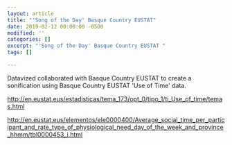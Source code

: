 ```yaml
---
layout: article
title: "'Song of the Day' Basque Country EUSTAT"
date: 2019-02-12 00:00:00 -0500
modified: ''
categories: []
excerpt: "'Song of the Day' Basque Country EUSTAT "
tags: []

---
```

Datavized collaborated with Basque Country EUSTAT to create a sonification using Basque Country EUSTAT 'Use of Time' data. 

http://en.eustat.eus/estadisticas/tema_173/opt_0/tipo_1/ti_Use_of_time/temas.html

http://en.eustat.eus/elementos/ele0000400/Average_social_time_per_participant_and_rate_type_of_physiological_need_day_of_the_week_and_province_hhmm/tbl0000453_i.html